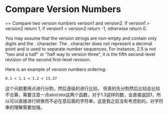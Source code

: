 # Compare Version Numbers
==
Compare two version numbers version1 and version2.
If version1 > version2 return 1, if version1 < version2 return -1, otherwise return 0.

You may assume that the version strings are non-empty and contain only digits and the . character.
The . character does not represent a decimal point and is used to separate number sequences.
For instance, 2.5 is not "two and a half" or "half way to version three", it is the fifth second-level revision of the second first-level revision.

Here is an example of version numbers ordering:
```
0.1 < 1.1 < 1.2 < 13.37
```
这个问题要用点进行分割，然后逐级的进行比较。
但真的先分割然后比较会比较不合算，需要注意一点atoi/stoi这两个函数，对于1.3这样的数，会直接返回1，所以可以直接进行转换而不必在意后面的字符串。这是我之前没有考虑到的。对字符串的理解需要加强。